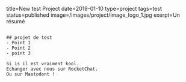 title=New test Project
date=2019-01-10
type=project
tags=test
status=published
image=/images/project/image_logo_1.jpg
exerpt=Un résumé
~~~~~~

## projet de test
- Point 1
- Point 2
- point 3

Si is il est vraiment kool.
Echanger avec nous sur RocketChat.
Ou sur Mastodont ! 